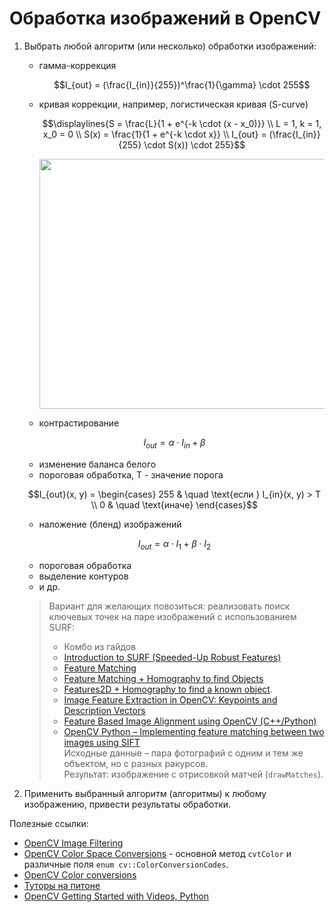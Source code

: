 # Обработка изображений в OpenCV

1. Выбрать любой алгоритм (или несколько) обработки изображений:
   - гамма-коррекция  
     ```math
     I_{out} = (\frac{I_{in}}{255})^\frac{1}{\gamma} \cdot 255
     ```
   - кривая коррекции, например, логистическая кривая (S-curve)
     ```math
     \displaylines{S = \frac{L}{1 + e^{-k \cdot (x - x_0)}} \\
     L = 1, k = 1, x_0 = 0 \\
     S(x) = \frac{1}{1 + e^{-k \cdot x}} \\
     I_{out} = (\frac{I_{in}}{255} \cdot S(x)) \cdot 255}
     ```  
     <p align="center">
       <img width=600 height=400 src="https://upload.wikimedia.org/wikipedia/commons/thumb/8/88/Logistic-curve.svg/600px-Logistic-curve.svg.png">
     </p>
   - контрастирование
   ```math
   I_{out} = \alpha \cdot I_{in} + \beta
   ```
   - изменение баланса белого
   - пороговая обработка, T - значение порога
   ```math
   I_{out}(x, y) = 
   \begin{cases}
    255    & \quad \text{если } I_{in}(x, y) > T \\
    0  & \quad \text{иначе}
   \end{cases}
   ```
   - наложение (бленд) изображений
   ```math
   I_{out} = \alpha \cdot I_1 + \beta \cdot I_2
   ```
   - пороговая обработка
   - выделение контуров
   - и др.
   > Вариант для желающих повозиться: реализовать поиск ключевых точек на паре изображений с использованием SURF:
   > - Комбо из гайдов 
   >  - [Introduction to SURF (Speeded-Up Robust Features)](https://docs.opencv.org/4.10.0/df/dd2/tutorial_py_surf_intro.html)
   >  - [Feature Matching](https://docs.opencv.org/4.10.0/dc/dc3/tutorial_py_matcher.html)
   >  - [Feature Matching + Homography to find Objects](https://docs.opencv.org/4.x/d1/de0/tutorial_py_feature_homography.html)
   >  - [Features2D + Homography to find a known object](https://docs.opencv.org/4.10.0/d7/dff/tutorial_feature_homography.html).
   > - [Image Feature Extraction in OpenCV: Keypoints and Description Vectors](https://machinelearningmastery.com/opencv_sift_surf_orb_keypoints/)
   > - [Feature Based Image Alignment using OpenCV (C++/Python)](https://learnopencv.com/image-alignment-feature-based-using-opencv-c-python/)
   > - [OpenCV Python – Implementing feature matching between two images using SIFT]()  
   > Исходные данные &ndash; пара фотографий с одним и тем же объектом, но с разных ракурсов.  
   > Результат: изображение с отрисовкой матчей (`drawMatches`). 

2. Применить выбранный алгоритм (алгоритмы) к любому изображению, привести результаты обработки.

Полезные ссылки:
- [OpenCV Image Filtering](https://docs.opencv.org/4.x/d4/d86/group__imgproc__filter.html)
- [OpenCV Color Space Conversions](https://docs.opencv.org/4.x/d8/d01/group__imgproc__color__conversions.html) - 
основной метод `cvtColor` и различные поля `enum cv::ColorConversionCodes`.
- [OpenCV Color conversions](https://docs.opencv.org/4.x/de/d25/imgproc_color_conversions.html)
- [Туторы на питоне](https://docs.opencv.org/4.7.0/d6/d00/tutorial_py_root.html)
- [OpenCV Getting Started with Videos, Python](https://docs.opencv.org/4.7.0/dd/d43/tutorial_py_video_display.html)
